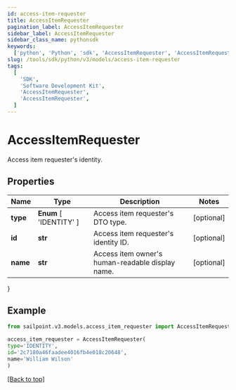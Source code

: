 ```yaml
---
id: access-item-requester
title: AccessItemRequester
pagination_label: AccessItemRequester
sidebar_label: AccessItemRequester
sidebar_class_name: pythonsdk
keywords:
  ['python', 'Python', 'sdk', 'AccessItemRequester', 'AccessItemRequester']
slug: /tools/sdk/python/v3/models/access-item-requester
tags:
  [
    'SDK',
    'Software Development Kit',
    'AccessItemRequester',
    'AccessItemRequester',
  ]
---
```


# AccessItemRequester

Access item requester's identity.

## Properties

| Name | Type | Description | Notes |
| --- | --- | --- | --- |
| **type** | **Enum** [ 'IDENTITY' ] | Access item requester's DTO type. | [optional] |
| **id** | **str** | Access item requester's identity ID. | [optional] |
| **name** | **str** | Access item owner's human-readable display name. | [optional] |

}

## Example

```python
from sailpoint.v3.models.access_item_requester import AccessItemRequester

access_item_requester = AccessItemRequester(
type='IDENTITY',
id='2c7180a46faadee4016fb4e018c20648',
name='William Wilson'
)

```

[[Back to top]](#)
